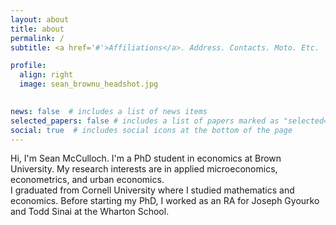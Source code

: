 ```yaml
---
layout: about
title: about
permalink: /
subtitle: <a href='#'>Affiliations</a>. Address. Contacts. Moto. Etc.

profile:
  align: right
  image: sean_brownu_headshot.jpg
  

news: false  # includes a list of news items
selected_papers: false # includes a list of papers marked as "selected={true}"
social: true  # includes social icons at the bottom of the page
---
```


Hi, I'm Sean McCulloch. I'm a PhD student in economics at Brown University. My research interests are in applied microeconomics, econometrics, and urban economics.  
I graduated from Cornell University where I studied mathematics and economics. Before starting my PhD, I worked as an RA for Joseph Gyourko and Todd Sinai at the Wharton School.

